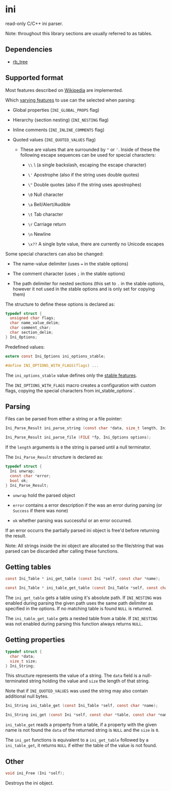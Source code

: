 # ini

read-only C/C++ ini parser.

Note: throughout this library sections are usually referred to as tables.

## Dependencies

- [rb_tree](https://github.com/JaMo42/rb-tree)

## Supported format

Most features described on [Wikipedia](https://en.wikipedia.org/wiki/INI_file) are implemented.

Which [varying features](https://en.wikipedia.org/wiki/INI_file#Varying_features) to use can the selected when parsing:

- Global properties (`INI_GLOBAL_PROPS` flag)

- Hierarchy (section nesting) (`INI_NESTING` flag)

- Inline comments (`INI_INLINE_COMMENTS` flag)

- Quoted values (`INI_QUOTED_VALUES` flag)

  - These are values that are surrounded by `"` or `'`.
    Inside of these the following escape sequences can be used for special characters:

    - `\\` \ (a single backslash, escaping the escape character)

    - `\'` Apostrophe (also if the string uses double quotes)

    - `\"` Double quotes (also if the string uses apostrophes)

    - `\0` Null character

    - `\a` Bell/Alert/Audible

    - `\t` Tab character

    - `\r` Carriage return

    - `\n` Newline

    - `\x??` A single byte value, there are currently no Unicode escapes

Some special characters can also be changed:

- The name-value delimiter (uses `=` in the stable options)

- The comment character (uses `;` in the stable options)

- The path delimiter for nested sections (this set to `.` in the stable options,
  however it not used in the stable options and is only set for copying them)

The structure to define these options is declared as:

```c
typedef struct {
  unsigned char flags;
  char name_value_delim;
  char comment_char;
  char section_delim;
} Ini_Options;
```

Predefined values:

```c
extern const Ini_Options ini_options_stable;

#define INI_OPTIONS_WITH_FLAGS(flags) ...
```

The `ini_options_stable` value defines only the [stable features](https://en.wikipedia.org/wiki/INI_file#Stable_features).

The `INI_OPTIONS_WITH_FLAGS` macro creates a configuration with custom flags, copying the special characters from  ini_stable_options`.

## Parsing

Files can be parsed from either a string or a file pointer:

```c
Ini_Parse_Result ini_parse_string (const char *data, size_t length, Ini_Options options);

Ini_Parse_Result ini_parse_file (FILE *fp, Ini_Options options);
```

If the `length` arguments is `0` the string is parsed until a null terminator.

The `Ini_Parse_Result` structure is declared as:

```c
typedef struct {
  Ini unwrap;
  const char *error;
  bool ok;
} Ini_Parse_Result;
```

- `unwrap` hold the parsed object

- `error` contains a error description if the was an error during parsing (or `Success` if there was none)

- `ok` whether parsing was successful or an error occurred.

If an error occurrs the partially parsed ini object is free'd before returning the result.

Note: All strings inside the ini object are allocated so the file/string that was parsed can be discarded after calling these functions.

## Getting tables

```c
const Ini_Table * ini_get_table (const Ini *self, const char *name);

const Ini_Table * ini_table_get_table (const Ini_Table *self, const char *name);
```

The `ini_get_table` gets a table using it's absolute path.
If `INI_NESTING` was enabled during parsing the given path uses the same path delimiter as specified in the options.
If no matching table is found `NULL` is returned.

The `ini_table_get_table` gets a nested table from a table.
If `INI_NESTING` was not enabled during parsing this function always returns `NULL`.

## Getting properties

```c
typedef struct {
  char *data;
  size_t size;
} Ini_String;
```

This structure represents the value of a string.
The `data` field is a null-terminated string holding the value and `size` the length of that string.

Note that if `INI_QUOTED_VALUES` was used the string may also contain additional null bytes.

```c
Ini_String ini_table_get (const Ini_Table *self, const char *name);

Ini_String ini_get (const Ini *self, const char *table, const char *name);
```

`ini_table_get` reads a property from a table, if a property with the given name is not found the `data` of the returned string is `NULL` and the `size` is `0`.

The `ini_get` functions is equivalent to a `ini_get_table` followed by a `ini_table_get`, it returns `NULL` if either the table of the value is not found.

## Other

```c
void ini_Free (Ini *self);
```

Destroys the ini object.

